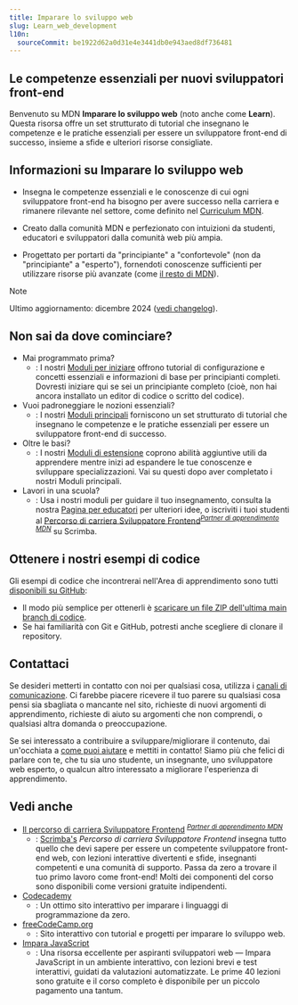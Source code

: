 ```yaml
---
title: Imparare lo sviluppo web
slug: Learn_web_development
l10n:
  sourceCommit: be1922d62a0d31e4e3441db0e943aed8df736481
---
```


## Le competenze essenziali per nuovi sviluppatori front-end

Benvenuto su MDN **Imparare lo sviluppo web** (noto anche come **Learn**). Questa risorsa offre un set strutturato di tutorial che insegnano le competenze e le pratiche essenziali per essere un sviluppatore front-end di successo, insieme a sfide e ulteriori risorse consigliate.

## Informazioni su Imparare lo sviluppo web

- Insegna le competenze essenziali e le conoscenze di cui ogni sviluppatore front-end ha bisogno per avere successo nella carriera e rimanere rilevante nel settore, come definito nel [Curriculum MDN](/en-US/curriculum/).

- Creato dalla comunità MDN e perfezionato con intuizioni da studenti, educatori e sviluppatori dalla comunità web più ampia.

- Progettato per portarti da "principiante" a "confortevole" (non da "principiante" a "esperto"), fornendoti conoscenze sufficienti per utilizzare risorse più avanzate (come [il resto di MDN](/en-US/)).

> [!NOTE]
> Ultimo aggiornamento: dicembre 2024 ([vedi changelog](/it/docs/Learn_web_development/Changelog)).

## Non sai da dove cominciare?

- Mai programmato prima?
  - : I nostri [Moduli per iniziare](/it/docs/Learn_web_development/Getting_started) offrono tutorial di configurazione e concetti essenziali e informazioni di base per principianti completi. Dovresti iniziare qui se sei un principiante completo (cioè, non hai ancora installato un editor di codice o scritto del codice).
- Vuoi padroneggiare le nozioni essenziali?
  - : I nostri [Moduli principali](/it/docs/Learn_web_development/Core) forniscono un set strutturato di tutorial che insegnano le competenze e le pratiche essenziali per essere un sviluppatore front-end di successo.
- Oltre le basi?
  - : I nostri [Moduli di estensione](/it/docs/Learn_web_development/Extensions) coprono abilità aggiuntive utili da apprendere mentre inizi ad espandere le tue conoscenze e sviluppare specializzazioni. Vai su questi dopo aver completato i nostri Moduli principali.
- Lavori in una scuola?
  - : Usa i nostri moduli per guidare il tuo insegnamento, consulta la nostra [Pagina per educatori](/it/docs/Learn_web_development/Educators) per ulteriori idee, o iscriviti i tuoi studenti al [Percorso di carriera Sviluppatore Frontend](https://scrimba.com/the-frontend-developer-career-path-c0j?via=mdn)<sup>[_Partner di apprendimento MDN_](/it/docs/MDN/Writing_guidelines/Learning_content#partner_links_and_embeds)</sup> su Scrimba.

## Ottenere i nostri esempi di codice

Gli esempi di codice che incontrerai nell'Area di apprendimento sono tutti [disponibili su GitHub](https://github.com/mdn/learning-area/):

- Il modo più semplice per ottenerli è [scaricare un file ZIP dell'ultima main branch di codice](https://codeload.github.com/mdn/learning-area/zip/main).
- Se hai familiarità con Git e GitHub, potresti anche scegliere di clonare il repository.

## Contattaci

Se desideri metterti in contatto con noi per qualsiasi cosa, utilizza i [canali di comunicazione](/it/docs/MDN/Community/Communication_channels). Ci farebbe piacere ricevere il tuo parere su qualsiasi cosa pensi sia sbagliata o mancante nel sito, richieste di nuovi argomenti di apprendimento, richieste di aiuto su argomenti che non comprendi, o qualsiasi altra domanda o preoccupazione.

Se sei interessato a contribuire a sviluppare/migliorare il contenuto, dai un'occhiata a [come puoi aiutare](/it/docs/MDN/Community) e mettiti in contatto! Siamo più che felici di parlare con te, che tu sia uno studente, un insegnante, uno sviluppatore web esperto, o qualcun altro interessato a migliorare l'esperienza di apprendimento.

## Vedi anche

- [Il percorso di carriera Sviluppatore Frontend](https://scrimba.com/the-frontend-developer-career-path-c0j?via=mdn) <sup>[_Partner di apprendimento MDN_](/it/docs/MDN/Writing_guidelines/Learning_content#partner_links_and_embeds)</sup>
  - : [Scrimba's](https://scrimba.com?via=mdn) _Percorso di carriera Sviluppatore Frontend_ insegna tutto quello che devi sapere per essere un competente sviluppatore front-end web, con lezioni interattive divertenti e sfide, insegnanti competenti e una comunità di supporto. Passa da zero a trovare il tuo primo lavoro come front-end! Molti dei componenti del corso sono disponibili come versioni gratuite indipendenti.
- [Codecademy](https://www.codecademy.com/)
  - : Un ottimo sito interattivo per imparare i linguaggi di programmazione da zero.
- [freeCodeCamp.org](https://www.freecodecamp.org/)
  - : Sito interattivo con tutorial e progetti per imparare lo sviluppo web.
- [Impara JavaScript](https://learnjavascript.online/)
  - : Una risorsa eccellente per aspiranti sviluppatori web — Impara JavaScript in un ambiente interattivo, con lezioni brevi e test interattivi, guidati da valutazioni automatizzate. Le prime 40 lezioni sono gratuite e il corso completo è disponibile per un piccolo pagamento una tantum.
